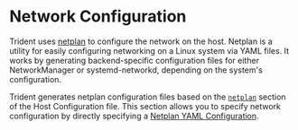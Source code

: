 
# Network Configuration

Trident uses [netplan](https://netplan.io/) to configure the network on the
host. Netplan is a utility for easily configuring networking on a Linux system
via YAML files. It works by generating backend-specific configuration files for
either NetworkManager or systemd-networkd, depending on the system's
configuration.

Trident generates netplan configuration files based on the
[`netplan`](../Reference/Host-Configuration/API-Reference/Os.md#netplan-optional)
section of the Host Configuration file. This section allows you to specify
network configuration by directly specifying a
[Netplan YAML Configuration](https://netplan.readthedocs.io/en/stable/netplan-yaml/).
